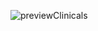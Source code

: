 
![previewClinicals](https://github.com/EthenThinkful/ClinicalDataLogger/assets/104235709/1bb9a610-19da-45fd-9d63-986ccc9dbae1)
